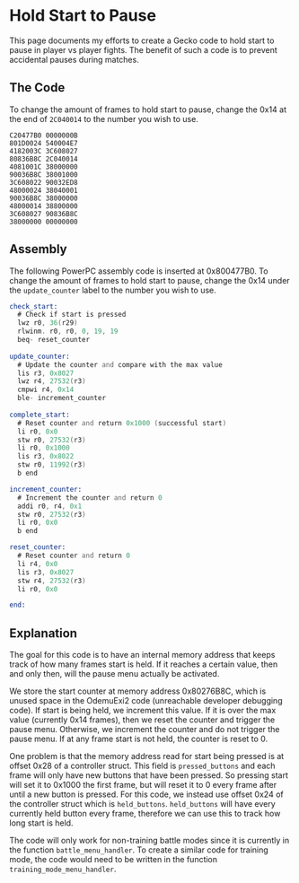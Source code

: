 # Hold Start to Pause

This page documents my efforts to create a Gecko code to hold start to pause in player vs player fights. The benefit of such a code is to
prevent accidental pauses during matches.

## The Code

To change the amount of frames to hold start to pause, change the 0x14 at the end of `2C040014` to the number you wish to use.

```gecko
C20477B0 0000000B
801D0024 540004E7
4182003C 3C608027
80836B8C 2C040014
4081001C 38000000
90036B8C 38001000
3C608022 90032ED8
48000024 38040001
90036B8C 38000000
48000014 38800000
3C608027 90836B8C
38000000 00000000
```

## Assembly

The following PowerPC assembly code is inserted at 0x800477B0. To change the amount of frames to hold start to pause,
change the 0x14 under the `update_counter` label to the number you wish to use.

```asm
check_start:
  # Check if start is pressed
  lwz r0, 36(r29)
  rlwinm. r0, r0, 0, 19, 19
  beq- reset_counter
  
update_counter:
  # Update the counter and compare with the max value
  lis r3, 0x8027
  lwz r4, 27532(r3)
  cmpwi r4, 0x14
  ble- increment_counter
  
complete_start:
  # Reset counter and return 0x1000 (successful start)
  li r0, 0x0
  stw r0, 27532(r3)
  li r0, 0x1000
  lis r3, 0x8022
  stw r0, 11992(r3)
  b end

increment_counter:
  # Increment the counter and return 0
  addi r0, r4, 0x1
  stw r0, 27532(r3)
  li r0, 0x0
  b end

reset_counter:
  # Reset counter and return 0
  li r4, 0x0
  lis r3, 0x8027
  stw r4, 27532(r3)
  li r0, 0x0

end:
```

## Explanation

The goal for this code is to have an internal memory address that keeps track of how many frames start is held. If it reaches a certain value,
then and only then, will the pause menu actually be activated.

We store the start counter at memory address 0x80276B8C, which is unused space in the OdemuExi2 code (unreachable developer debugging code).
If start is being held, we increment this value. If it is over the max value (currently 0x14 frames), then we reset the counter and trigger the
pause menu. Otherwise, we increment the counter and do not trigger the pause menu. If at any frame start is not held, the counter is reset to 0.

One problem is that the memory address read for start being pressed is at offset 0x28 of a controller struct. This field is `pressed_buttons`
and each frame will only have new buttons that have been pressed. So pressing start will set it to 0x1000 the first frame, but will reset it to
0 every frame after until a new button is pressed. For this code, we instead use offset 0x24 of the controller struct which is `held_buttons`.
`held_buttons` will have every currently held button every frame, therefore we can use this to track how long start is held.

The code will only work for non-training battle modes since it is currently in the function `battle_menu_handler`. To create a similar code for
training mode, the code would need to be written in the function `training_mode_menu_handler`.
